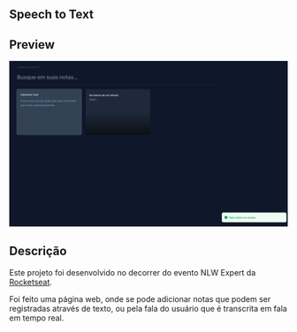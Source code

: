 ## Speech to Text

## Preview
<img src="./src/assets/preview.png">

## Descrição
<p> Este projeto foi desenvolvido no decorrer do evento NLW Expert da <a href="https://www.rocketseat.com.br/" target="_blank" rel="noopener noreferrer">Rocketseat</a>.  </p>
<p> Foi feito uma página web, onde se pode adicionar notas que podem ser registradas através de texto, ou pela fala do usuário que é transcrita em fala em tempo real.  </p>
